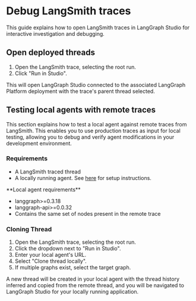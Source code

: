 # Debug LangSmith traces

This guide explains how to open LangSmith traces in LangGraph Studio for interactive investigation and debugging.

## Open deployed threads

1. Open the LangSmith trace, selecting the root run.
2. Click "Run in Studio".

This will open LangGraph Studio connected to the associated LangGraph Platform deployment with the trace's parent thread selected.

## Testing local agents with remote traces

This section explains how to test a local agent against remote traces from LangSmith. This enables you to use production traces as input for local testing, allowing you to debug and verify agent modifications in your development environment.

### Requirements

* A LangSmith traced thread
* A locally running agent. See [here](/langgraph-platform/local-server#local-development-server) for setup
  instructions.

<Info>
  **Local agent requirements**

  * langgraph>=0.3.18
  * langgraph-api>=0.0.32
  * Contains the same set of nodes present in the remote trace
</Info>

### Cloning Thread

1. Open the LangSmith trace, selecting the root run.
2. Click the dropdown next to "Run in Studio".
3. Enter your local agent's URL.
4. Select "Clone thread locally".
5. If multiple graphs exist, select the target graph.

A new thread will be created in your local agent with the thread history inferred and copied from the remote thread, and you will be navigated to LangGraph Studio for your locally running application.